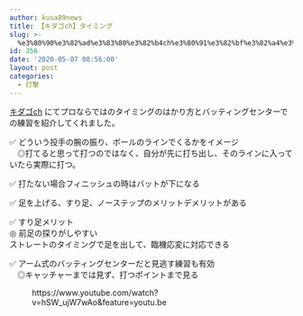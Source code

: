 ```yaml
---
author: kusa89news
title: 【キダゴch】タイミング
slug: >-
  %e3%80%90%e3%82%ad%e3%83%80%e3%82%b4ch%e3%80%91%e3%82%bf%e3%82%a4%e3%83%9f%e3%83%b3%e3%82%b0
id: 356
date: '2020-05-07 08:56:00'
layout: post
categories:
  - 打撃
---
```


[キダゴch](https://www.youtube.com/channel/UCCfNYHACqlFnno0Y1DVjIMQ) にてプロならではのタイミングのはかり方とバッティングセンターでの練習を紹介してくれました。

✅ どういう投手の腕の振り、ボールのラインでくるかをイメージ  
　◎打てると思って打つのではなく、自分が先に打ち出し、そのラインに入っていたら実際に打つ。

✅ 打たない場合フィニッシュの時はバットが下になる

✅ 足を上げる、すり足、ノーステップのメリットデメリットがある

✅ すり足メリット  
◎ 前足の探りがしやすい  
ストレートのタイミングで足を出して、臨機応変に対応できる

✅ アーム式のバッティングセンターだと見逃す練習も有効  
　◎キャッチャーまでは見ず、打つポイントまで見る

<figure class="wp-block-embed-youtube wp-block-embed is-type-video is-provider-youtube wp-embed-aspect-16-9 wp-has-aspect-ratio">

<div class="wp-block-embed__wrapper">https://www.youtube.com/watch?v=hSW_ujW7wAo&feature=youtu.be</div>

</figure>